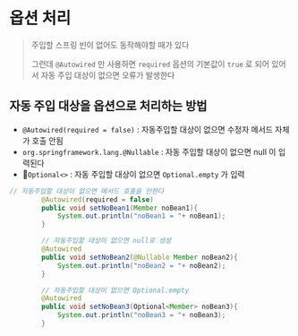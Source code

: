 # 옵션 처리

> 주입할 스프링 빈이 없어도 동작해야할 때가 있다
>
> 그런데 `@Autowired` 만 사용하면 `required` 옵션의 기본값이 `true` 로 되어 있어서 자동 주입 대상이 없으면 오류가 발생한다



## 자동 주입 대상을 옵션으로 처리하는 방법

- `@Autowired(required = false)` : 자동주입할 대상이 없으면 수정자 메서드 자체가 호출 안됨
- `org.springframework.lang.@Nullable` : 자동 주입할 대상이 없으면 null 이 입력된다
- `Optional<>` : 자동 주입할 대상이 없으면 `Optional.empty` 가 입력

~~~java
// 자동주입할 대상이 없으면 메서드 호출을 안한다
        @Autowired(required = false)
        public void setNoBean1(Member noBean1){
            System.out.println("noBean1 = "+ noBean1);
        }

        // 자동주입할 대상이 없으면 null로 생성
        @Autowired
        public void setNoBean2(@Nullable Member noBean2){
            System.out.println("noBean2 = "+ noBean2);
        }

        // 자동주입할 대상이 없으면 Optional.empty
        @Autowired
        public void setNoBean3(Optional<Member> noBean3){
            System.out.println("noBean3 = "+ noBean3);
        }
~~~

